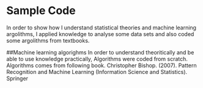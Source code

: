 # Sample Code

In order to show how I understand statistical theories and machine learning argolithms, I applied knowledge to analyse some data sets and also coded some argolithms from textbooks. 

##Machine learning algorighms
In order to understand theoritically and be able to use knowledge practically, Algorithms were coded from scratch.
Algorithms comes from following book.
Christopher Bishop. (2007). Pattern Recognition and Machine Learning (Information Science and Statistics). Springer

